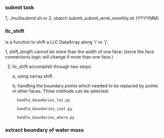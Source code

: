 ### submit task
1,  ./multisubmit.sh
or 2, sbatch submit_submit_wmb_monthly.sh {YYYYMM} 



### llc_shift 

is a function to shift a LLC DataArray along 'i' or 'j'.

1, shift_length cannot be more than the width of one face; (since the face connections logic will change if more than one face.)

2. llc_shift accomplish through two steps:
   
    a, using xarray.shift
   
    b, handling the boundary points which needed to be replaced by points in other faces. Three methods can be selected:
   
         handle_boundaries_loc.py
   
         handle_boundaries_isel.py
   
         handle_boundaries_where.py


### extract boundary of water mass
